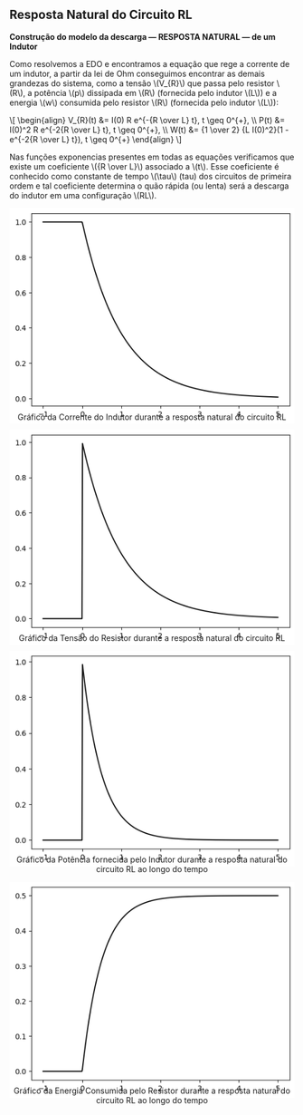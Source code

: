 ## Resposta Natural do Circuito RL

<div class="grid-50-50">

<div class="grid-element small">

<strong>Construção do modelo da descarga — RESPOSTA NATURAL — de um Indutor</strong>

Como resolvemos a EDO e encontramos a equação que rege a corrente de um indutor, a partir da lei de Ohm conseguimos encontrar as demais grandezas do sistema, como a tensão \\(V_{R}\\) que passa pelo resistor \\(R\\), a potência \\(p\\) dissipada em \\(R\\) (fornecida pelo indutor \\(L\\)) e a energia \\(w\\) consumida pelo resistor \\(R\\) (fornecida pelo indutor \\(L\\)\):

\\[
\begin{align}
V_{R}(t) &= I(0) R e^{-{R \over L} t}, t \geq 0^{+}, \\\\
P(t) &= I(0)^2 R e^{-2{R \over L} t}, t \geq 0^{+}, \\\\
W(t) &= {1 \over 2} {L I(0)^2}(1 - e^{-2{R \over L} t}), t \geq 0^{+}
\end{align}
\\]

Nas funções exponencias presentes em todas as equações verificamos que existe um coeficiente \\({R \over L}\\) associado a \\(t\\). Esse coeficiente é conhecido como constante de tempo \\(\tau\\) (tau) dos circuitos de primeira ordem e tal coeficiente determina o quão rápida (ou lenta) será a descarga do indutor em uma configuração \\(RL\\).

</div>

<div class="grid-element">
<div class="grid-50-50 tiny">
<div class="grid-element">

<!-- _class: transparent -->
![grid-img](./img/grafico_resposta_corrente_natural_rl.png)

<div style="text-align: center; margin-top: -7.5%;">
Gráfico da Corrente do Indutor durante a resposta natural do circuito RL
</div>

</div>
<div class="grid-element">

<!-- _class: transparent -->
![grid-img](./img/grafico_resposta_tensao_natural_rl.png)

<div style="text-align: center; margin-top: -7.5%;">
Gráfico da Tensão do Resistor durante a resposta natural do circuito RL
</div>

</div>
</div>

<div class="grid-50-50 tiny">
<div class="grid-element">

<!-- _class: transparent -->
![grid-img](./img/grafico_resposta_potencia_natural_rl.png)

<div style="text-align: center; margin-top: -7.5%;">
Gráfico da Potência fornecida pelo Indutor durante a resposta natural do circuito RL ao longo do tempo
</div>

</div>
<div class="grid-element">

<!-- _class: transparent -->
![grid-img](./img/grafico_resposta_energia_natural_rl.png)

<div style="text-align: center; margin-top: -7.5%;">
Gráfico da Energia Consumida pelo Resistor durante a resposta natural do circuito RL ao longo do tempo
</div>

</div>
</div>

</div>
